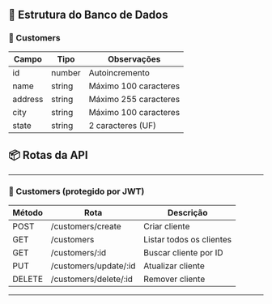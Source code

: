 ## 🧱 Estrutura do Banco de Dados

### 🔹 Customers

| Campo     | Tipo    | Observações              |
|-----------|---------|---------------------------|
| id        | number  | Autoincremento            |
| name      | string  | Máximo 100 caracteres     |
| address   | string  | Máximo 255 caracteres     |
| city      | string  | Máximo 100 caracteres     |
| state     | string  | 2 caracteres (UF)         |


## 📦 Rotas da API

---

### 📌 Customers (protegido por JWT)

| Método | Rota                   | Descrição                |
| ------ | ---------------------- | ------------------------ |
| POST   | /customers/create      | Criar cliente            |
| GET    | /customers             | Listar todos os clientes |
| GET    | /customers/\:id        | Buscar cliente por ID    |
| PUT    | /customers/update/\:id | Atualizar cliente        |
| DELETE | /customers/delete/\:id | Remover cliente          |

---

